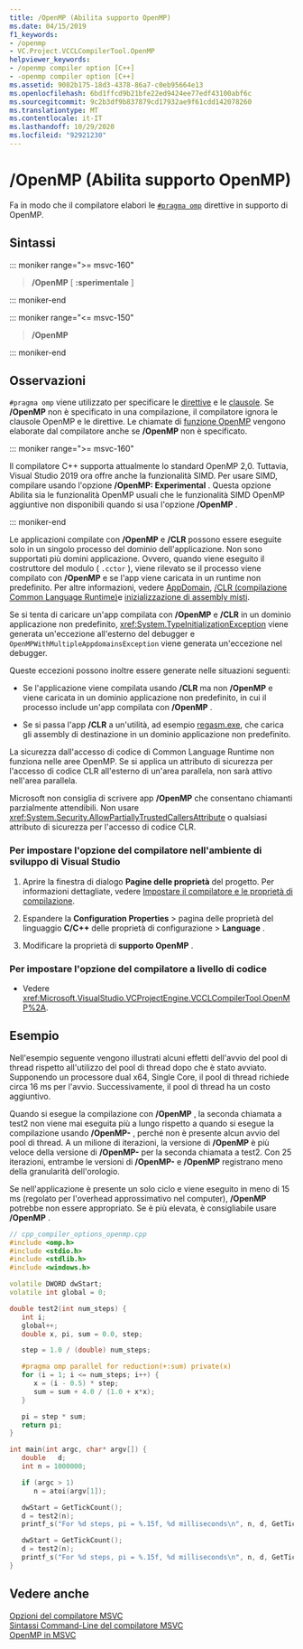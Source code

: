 ```yaml
---
title: /OpenMP (Abilita supporto OpenMP)
ms.date: 04/15/2019
f1_keywords:
- /openmp
- VC.Project.VCCLCompilerTool.OpenMP
helpviewer_keywords:
- /openmp compiler option [C++]
- -openmp compiler option [C++]
ms.assetid: 9082b175-18d3-4378-86a7-c0eb95664e13
ms.openlocfilehash: 6bd1ffcd9b21bfe22ed9424ee77edf43100abf6c
ms.sourcegitcommit: 9c2b3df9b837879cd17932ae9f61cdd142078260
ms.translationtype: MT
ms.contentlocale: it-IT
ms.lasthandoff: 10/29/2020
ms.locfileid: "92921230"
---
```

# <a name="openmp-enable-openmp-support"></a>/OpenMP (Abilita supporto OpenMP)

Fa in modo che il compilatore elabori le [`#pragma omp`](../../preprocessor/omp.md) direttive in supporto di OpenMP.

## <a name="syntax"></a>Sintassi

::: moniker range=">= msvc-160"

> **/OpenMP** \[ **:**__sperimentale__ ]

::: moniker-end

::: moniker range="<= msvc-150"

> **/OpenMP**

::: moniker-end

## <a name="remarks"></a>Osservazioni

`#pragma omp` viene utilizzato per specificare le [direttive](../../parallel/openmp/reference/openmp-directives.md) e le [clausole](../../parallel/openmp/reference/openmp-clauses.md). Se **/OpenMP** non è specificato in una compilazione, il compilatore ignora le clausole OpenMP e le direttive. Le chiamate di [funzione OpenMP](../../parallel/openmp/reference/openmp-functions.md) vengono elaborate dal compilatore anche se **/OpenMP** non è specificato.

::: moniker range=">= msvc-160"

Il compilatore C++ supporta attualmente lo standard OpenMP 2,0. Tuttavia, Visual Studio 2019 ora offre anche la funzionalità SIMD. Per usare SIMD, compilare usando l'opzione **/OpenMP: Experimental** . Questa opzione Abilita sia le funzionalità OpenMP usuali che le funzionalità SIMD OpenMP aggiuntive non disponibili quando si usa l'opzione **/OpenMP** .

::: moniker-end

Le applicazioni compilate con **/OpenMP** e **/CLR** possono essere eseguite solo in un singolo processo del dominio dell'applicazione. Non sono supportati più domini applicazione. Ovvero, quando viene eseguito il costruttore del modulo ( `.cctor` ), viene rilevato se il processo viene compilato con **/OpenMP** e se l'app viene caricata in un runtime non predefinito. Per altre informazioni, vedere [AppDomain](../../cpp/appdomain.md), [/CLR (compilazione Common Language Runtime)](clr-common-language-runtime-compilation.md)e [inizializzazione di assembly misti](../../dotnet/initialization-of-mixed-assemblies.md).

Se si tenta di caricare un'app compilata con **/OpenMP** e **/CLR** in un dominio applicazione non predefinito, <xref:System.TypeInitializationException> viene generata un'eccezione all'esterno del debugger e `OpenMPWithMultipleAppdomainsException` viene generata un'eccezione nel debugger.

Queste eccezioni possono inoltre essere generate nelle situazioni seguenti:

- Se l'applicazione viene compilata usando **/CLR** ma non **/OpenMP** e viene caricata in un dominio applicazione non predefinito, in cui il processo include un'app compilata con **/OpenMP** .

- Se si passa l'app **/CLR** a un'utilità, ad esempio [regasm.exe](/dotnet/framework/tools/regasm-exe-assembly-registration-tool), che carica gli assembly di destinazione in un dominio applicazione non predefinito.

La sicurezza dall'accesso di codice di Common Language Runtime non funziona nelle aree OpenMP. Se si applica un attributo di sicurezza per l'accesso di codice CLR all'esterno di un'area parallela, non sarà attivo nell'area parallela.

Microsoft non consiglia di scrivere app **/OpenMP** che consentano chiamanti parzialmente attendibili. Non usare <xref:System.Security.AllowPartiallyTrustedCallersAttribute> o qualsiasi attributo di sicurezza per l'accesso di codice CLR.

### <a name="to-set-this-compiler-option-in-the-visual-studio-development-environment"></a>Per impostare l'opzione del compilatore nell'ambiente di sviluppo di Visual Studio

1. Aprire la finestra di dialogo **Pagine delle proprietà** del progetto. Per informazioni dettagliate, vedere [Impostare il compilatore e le proprietà di compilazione](../working-with-project-properties.md).

1. Espandere la **Configuration Properties**  >  pagina delle proprietà del linguaggio **C/C++** delle proprietà di configurazione  >  **Language** .

1. Modificare la proprietà di **supporto OpenMP** .

### <a name="to-set-this-compiler-option-programmatically"></a>Per impostare l'opzione del compilatore a livello di codice

- Vedere <xref:Microsoft.VisualStudio.VCProjectEngine.VCCLCompilerTool.OpenMP%2A>.

## <a name="example"></a>Esempio

Nell'esempio seguente vengono illustrati alcuni effetti dell'avvio del pool di thread rispetto all'utilizzo del pool di thread dopo che è stato avviato. Supponendo un processore dual x64, Single Core, il pool di thread richiede circa 16 ms per l'avvio. Successivamente, il pool di thread ha un costo aggiuntivo.

Quando si esegue la compilazione con **/OpenMP** , la seconda chiamata a test2 non viene mai eseguita più a lungo rispetto a quando si esegue la compilazione usando **/OpenMP-** , perché non è presente alcun avvio del pool di thread. A un milione di iterazioni, la versione di **/OpenMP** è più veloce della versione di **/OpenMP-** per la seconda chiamata a test2. Con 25 iterazioni, entrambe le versioni di **/OpenMP-** e **/OpenMP** registrano meno della granularità dell'orologio.

Se nell'applicazione è presente un solo ciclo e viene eseguito in meno di 15 ms (regolato per l'overhead approssimativo nel computer), **/OpenMP** potrebbe non essere appropriato. Se è più elevata, è consigliabile usare **/OpenMP** .

```cpp
// cpp_compiler_options_openmp.cpp
#include <omp.h>
#include <stdio.h>
#include <stdlib.h>
#include <windows.h>

volatile DWORD dwStart;
volatile int global = 0;

double test2(int num_steps) {
   int i;
   global++;
   double x, pi, sum = 0.0, step;

   step = 1.0 / (double) num_steps;

   #pragma omp parallel for reduction(+:sum) private(x)
   for (i = 1; i <= num_steps; i++) {
      x = (i - 0.5) * step;
      sum = sum + 4.0 / (1.0 + x*x);
   }

   pi = step * sum;
   return pi;
}

int main(int argc, char* argv[]) {
   double   d;
   int n = 1000000;

   if (argc > 1)
      n = atoi(argv[1]);

   dwStart = GetTickCount();
   d = test2(n);
   printf_s("For %d steps, pi = %.15f, %d milliseconds\n", n, d, GetTickCount() - dwStart);

   dwStart = GetTickCount();
   d = test2(n);
   printf_s("For %d steps, pi = %.15f, %d milliseconds\n", n, d, GetTickCount() - dwStart);
}
```

## <a name="see-also"></a>Vedere anche

[Opzioni del compilatore MSVC](compiler-options.md) \
[Sintassi Command-Line del compilatore MSVC](compiler-command-line-syntax.md) \
[OpenMP in MSVC](../../parallel/openmp/openmp-in-visual-cpp.md)
